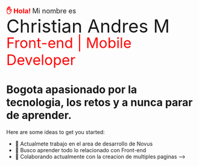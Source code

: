 <div>
	<p style="margin:0; padding: 0; font-size:18px;"> 
		<strong style="color:red;"> ✋ Hola! </strong> 
		<span>Mi nombre es</span>
	</p>
	<p style="margin:0; padding: 0; font-size:48px; line-height: 45px;">
		Christian Andres M
	</p>
	<p style="margin:0; padding: 0; font-size:38px; line-height: 45px; color: red">
		Front-end | Mobile Developer
	</p>
</div>

# Bogota apasionado por la tecnologia, los retos y a nunca parar de aprender.

Here are some ideas to get you started:

- 🔭 Actualmete trabajo en el area de desarrollo de Novus
- 🌱 Busco aprender todo lo relacionado con Front-end
- 👯 Colaborando actualmente con la creacion de multiples paginas
-->
